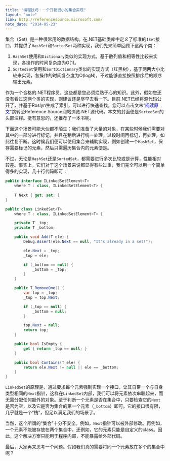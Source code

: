 ```yaml
---
title: "编程技巧：一个开销很小的集合实现"
layout: "note"
link: http://referencesource.microsoft.com/
note_date: "2014-05-23"
---
```


集合（Set）是一种很常用的数据结构。在.NET基础类库中定义了标准的`ISet`接口，并提供了`HashSet`和`SortedSet`两种实现，我们先来简单回顾下这两个类：

1. `HashSet`使用和`Dictionary`类似的实现方式，基于散列值和相等性比较来实现，各操作的时间复杂度为O(1)。
2. `SortedSet`使用和`SortDictionary`类似的实现方式（红黑树），基于两两大小比较来实现，各操作的时间复杂度为O(logN)，不过能够直接按照排序后的顺序输出元素。

作为一个合格的.NET程序员，这些都是您必须烂熟于心的知识。此外，假如您还没有看过这两个类的实现，则建议还是尽早去看一下。目前.NET已经将源代码公开了，并基于Roslyn生成了索引，可以进行快速查找。您可以点击文末“<span style="color: blue;">阅读原文</span>”跳转至Reference Source网站浏览.NET源代码。本文的封面便是`SortedSet`的头部注释。挺有意思的，还推荐了一本书呢。

下面这个场景可能大伙都不陌生：我们准备了大量的对象，在某些时候我们需要对其中的一部分进行标记，并且在稍后进行统一处理。过段时间再标记，再处理，如此往复不断。这时候我们便可以使用集合来辅助实现，例如创建一个`HashSet`，保存需要标记的元素，然后只需遍历集合内的元素便是。

不过，无论是`HashSet`还是`SortedSet`，都需要进行多次比较或是计算，性能相对较差。事实上，它们对于这个场景来说都显得有些过重，我们完全可以用一个简单得多的实现，几十行代码即可：

```cs
public interface ILinkedSetElement<T>    where T : class, ILinkedSetElement<T> {        T Next { get; set; }}public class LinkedSet<T>    where T : class, ILinkedSetElement<T> {    private T _top;    private T _bottom;    public void Add(T ele) {        Debug.Assert(ele.Next == null, "It's already in a set!");        ele.Next = _top;        _top = ele;        if (_bottom == null) {            _bottom = _top;        }    }    public T RemoveOne() {        var top = _top;        _top = top.Next;        if (_top == null) {            _bottom = null;        }        top.Next = null;        return top;    }    public bool IsEmpty {        get { return _top == null; }    }    public bool Contains(T ele) {        return ele.Next != null || ele == _bottom;    }}
```

`LinkedSet`的原理是，通过要求每个元素强制实现一个接口，让其自带一个与自身类型相同的`Next`指针，这样在`LinkedSet`内部，我们可以将元素依次串联起来，而无需分配任何额外的对象。至于判断一个元素是否在集合中，只要检查它的`Next`是否为空，以及它是否为集合的第一个元素（`_bottom`）即可。它的接口很有限，几乎就是一个“栈”，但足以满足我们的场景了。

当然，这个所谓的“集合”十分不安全。例如，`Next`指针可以被外部修改。再例如，一个元素不能被存放在两个集合中。还例如，它的元素只能是自定义的class。因此，这个解决方案只能用于程序内部，不能暴露给外部代码。

最后，大家再来思考一个问题。假如我们真的需要将同一个元素放在多个的集合中呢？